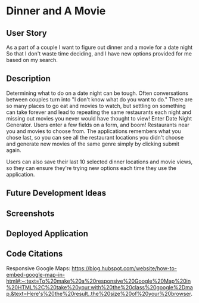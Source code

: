 # Dinner and A Movie

## User Story

As a part of a couple
I want to figure out dinner and a movie for a date night
So that I don't waste time deciding, and I have new options provided for me based on my search.


## Description

Determining what to do on a date night can be tough. Often conversations between couples turn into "I don't know what do you want to do." There are so many places to go eat and movies to watch, but settling on something can take forever and lead to repeating the same restaurants each night and missing out movies you never would have thought to view! Enter Date Night Generator. Users enter a few fields on a form, and boom! Restaurants near you and movies to choose from. The applications remembers what you chose last, so you can see all the restaurant locations you didn't choose and generate new movies of the same genre simply by clicking submit again. 

Users can also save their last 10 selected dinner locations and movie views, so they can ensure they're trying new options each time they use the application. 


## Future Development Ideas



## Screenshots



## Deployed Application


## Code Citations

Responsive Google Maps: https://blog.hubspot.com/website/how-to-embed-google-map-in-html#:~:text=To%20make%20a%20responsive%20Google%20Map%20in%20HTML%2C%20take%20your,with%20the%20class%20google%2Dmap.&text=Here's%20the%20result.,the%20size%20of%20your%20browser.


